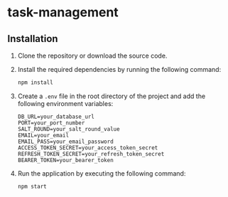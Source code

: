 ﻿# task-management
## Installation

1. Clone the repository or download the source code.
2. Install the required dependencies by running the following command:

    ```sh
    npm install
    ```

3. Create a `.env` file in the root directory of the project and add the following environment variables:

    ```plaintext
    DB_URL=your_database_url
    PORT=your_port_number
    SALT_ROUND=your_salt_round_value
    EMAIL=your_email
    EMAIL_PASS=your_email_password
    ACCESS_TOKEN_SECRET=your_access_token_secret
    REFRESH_TOKEN_SECRET=your_refresh_token_secret
    BEARER_TOKEN=your_bearer_token
    ```

4. Run the application by executing the following command:

    ```sh
    npm start
    ```

